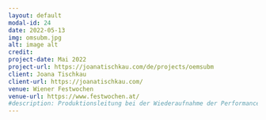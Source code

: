 ```yaml
---
layout: default
modal-id: 24
date: 2022-05-13
img: omsubm.jpg
alt: image alt
credit: 
project-date: Mai 2022
project-url: https://joanatischkau.com/de/projects/oemsubm
client: Joana Tischkau
client-url: https://joanatischkau.com/
venue: Wiener Festwochen
venue-url: https://www.festwochen.at/
#description: Produktionsleitung bei der Wiederaufnahme der Performance "Fortune Teller" des Berliner Performanceduos <a href="http://www.quastknoblich.de">Quast & Knoblich</a> in den Sophiensälen / Berlin - Erstellung des Finanzplans, Betreuung des Budgets, Erstellen von Zeitplänen, Kommunikation mit Spielort und Beteiligten, Organisation und Betreuung der Proben und Aufführungen, sowie Abrechnung des Projekts.
---
```

